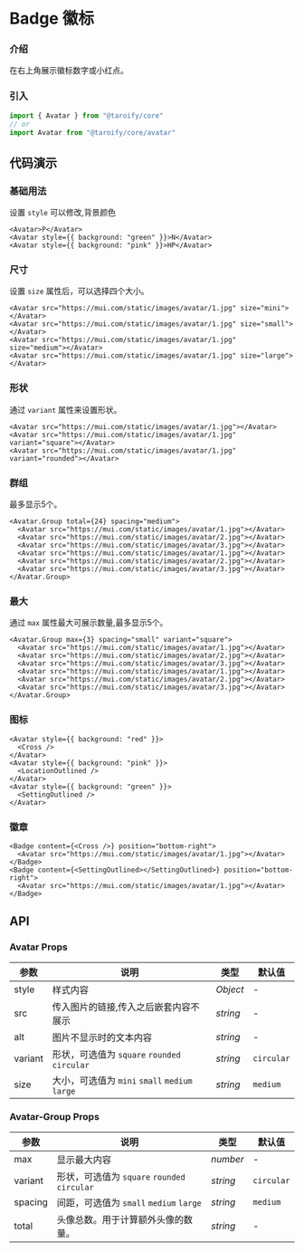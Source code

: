 # Badge 徽标

### 介绍

在右上角展示徽标数字或小红点。

### 引入

```ts
import { Avatar } from "@taroify/core"
// or
import Avatar from "@taroify/core/avatar"
```

## 代码演示

### 基础用法

设置 `style` 可以修改,背景颜色

```tsx
<Avatar>P</Avatar>
<Avatar style={{ background: "green" }}>N</Avatar>
<Avatar style={{ background: "pink" }}>HP</Avatar>
```



### 尺寸

设置 `size` 属性后，可以选择四个大小。

```tsx
<Avatar src="https://mui.com/static/images/avatar/1.jpg" size="mini"></Avatar>
<Avatar src="https://mui.com/static/images/avatar/1.jpg" size="small"></Avatar>
<Avatar src="https://mui.com/static/images/avatar/1.jpg" size="medium"></Avatar>
<Avatar src="https://mui.com/static/images/avatar/1.jpg" size="large"></Avatar>
```

### 形状

通过 `variant` 属性来设置形状。

```tsx
<Avatar src="https://mui.com/static/images/avatar/1.jpg"></Avatar>
<Avatar src="https://mui.com/static/images/avatar/1.jpg" variant="square"></Avatar>
<Avatar src="https://mui.com/static/images/avatar/1.jpg" variant="rounded"></Avatar>
```


### 群组

最多显示5个。

```tsx
<Avatar.Group total={24} spacing="medium">
  <Avatar src="https://mui.com/static/images/avatar/1.jpg"></Avatar>
  <Avatar src="https://mui.com/static/images/avatar/2.jpg"></Avatar>
  <Avatar src="https://mui.com/static/images/avatar/3.jpg"></Avatar>
  <Avatar src="https://mui.com/static/images/avatar/1.jpg"></Avatar>
  <Avatar src="https://mui.com/static/images/avatar/2.jpg"></Avatar>
  <Avatar src="https://mui.com/static/images/avatar/3.jpg"></Avatar>
</Avatar.Group>
```


### 最大

通过 `max` 属性最大可展示数量,最多显示5个。

```tsx
<Avatar.Group max={3} spacing="small" variant="square">
  <Avatar src="https://mui.com/static/images/avatar/1.jpg"></Avatar>
  <Avatar src="https://mui.com/static/images/avatar/2.jpg"></Avatar>
  <Avatar src="https://mui.com/static/images/avatar/3.jpg"></Avatar>
  <Avatar src="https://mui.com/static/images/avatar/1.jpg"></Avatar>
  <Avatar src="https://mui.com/static/images/avatar/2.jpg"></Avatar>
  <Avatar src="https://mui.com/static/images/avatar/3.jpg"></Avatar>
</Avatar.Group>
```

### 图标


```tsx
<Avatar style={{ background: "red" }}>
  <Cross />
</Avatar>
<Avatar style={{ background: "pink" }}>
  <LocationOutlined />
</Avatar>
<Avatar style={{ background: "green" }}>
  <SettingOutlined />
</Avatar>
```

### 徽章


```tsx
<Badge content={<Cross />} position="bottom-right">
  <Avatar src="https://mui.com/static/images/avatar/1.jpg"></Avatar>
</Badge>
<Badge content={<SettingOutlined></SettingOutlined>} position="bottom-right">
  <Avatar src="https://mui.com/static/images/avatar/1.jpg"></Avatar>
</Badge>
```
## API

### Avatar Props

| 参数 | 说明 | 类型 | 默认值 |
| --- | --- | --- | --- |
| style | 样式内容 | _Object_ | - |
| src | 传入图片的链接,传入之后嵌套内容不展示 | _string_ | - |
| alt | 图片不显示时的文本内容 | _string_ | - |
| variant | 形状，可选值为 `square` `rounded` `circular` | _string_ | `circular` |
| size | 大小，可选值为 `mini` `small` `medium` `large` | _string_ | `medium` |

### Avatar-Group Props

| 参数 | 说明 | 类型 | 默认值 |
| --- | --- | --- | --- |
| max | 显示最大内容 | _number_ | - |
| variant | 形状，可选值为 `square` `rounded` `circular` | _string_ | `circular` |
| spacing | 间距，可选值为 `small` `medium` `large` | _string_ | `medium` |
| total | 头像总数。用于计算额外头像的数量。| _string_ | - |